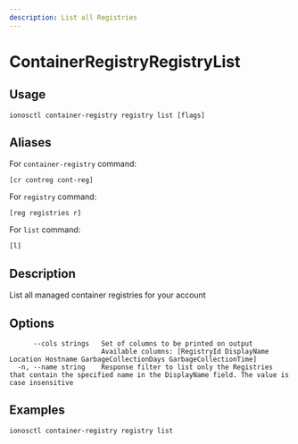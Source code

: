 ```yaml
---
description: List all Registries
---
```


# ContainerRegistryRegistryList

## Usage

```text
ionosctl container-registry registry list [flags]
```

## Aliases

For `container-registry` command:

```text
[cr contreg cont-reg]
```

For `registry` command:

```text
[reg registries r]
```

For `list` command:

```text
[l]
```

## Description

List all managed container registries for your account

## Options

```text
      --cols strings   Set of columns to be printed on output 
                       Available columns: [RegistryId DisplayName Location Hostname GarbageCollectionDays GarbageCollectionTime]
  -n, --name string    Response filter to list only the Registries that contain the specified name in the DisplayName field. The value is case insensitive
```

## Examples

```text
ionosctl container-registry registry list
```

